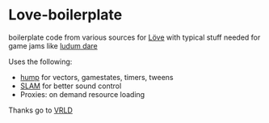 Love-boilerplate
================

boilerplate code from various sources for [Löve](http://www.love2d.org) with typical stuff needed for game jams like [ludum dare](http://www.ludumdare.com/compo/)

Uses the following:
* [hump](https://github.com/vrld/hump) for vectors, gamestates, timers, tweens
* [SLAM](https://github.com/vrld/Stuff/tree/master/slam) for better sound control
* Proxies: on demand resource loading

Thanks go to [VRLD](https://github.com/vrld/)